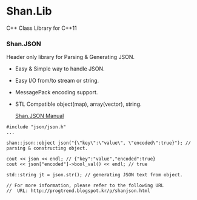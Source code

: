 # Shan.Lib
C++ Class Library for C++11

### Shan.JSON
 Header only library for Parsing & Generating JSON.
 - Easy & Simple way to handle JSON.
 - Easy I/O from/to stream or string.
 - MessagePack encoding support.
 - STL Compatible object(map), array(vector), string.

    [Shan.JSON Manual](http://progtrend.blogspot.kr/p/shanjson.html)

<pre><code>#include "json/json.h"
...

shan::json::object json("{\"key\":\"value\", \"encoded\":true}"); // parsing & constructing object.

cout << json << endl; // {"key":"value","encoded":true}
cout << json["encoded"]->bool_val() << endl; // true

std::string jt = json.str(); // generating JSON text from object.

// For more information, please refer to the following URL
//  URL: http://progtrend.blogspot.kr/p/shanjson.html
</code></pre>